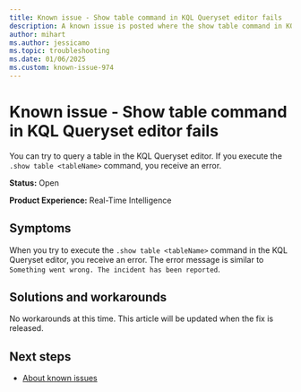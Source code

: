 ```yaml
---
title: Known issue - Show table command in KQL Queryset editor fails
description: A known issue is posted where the show table command in KQL Queryset editor fails.
author: mihart
ms.author: jessicamo
ms.topic: troubleshooting  
ms.date: 01/06/2025
ms.custom: known-issue-974
---
```


# Known issue - Show table command in KQL Queryset editor fails

You can try to query a table in the KQL Queryset editor. If you execute the `.show table <tableName>` command, you receive an error.

**Status:** Open

**Product Experience:** Real-Time Intelligence

## Symptoms

When you try to execute the `.show table <tableName>` command in the KQL Queryset editor, you receive an error. The error message is similar to `Something went wrong. The incident has been reported`.

## Solutions and workarounds

No workarounds at this time. This article will be updated when the fix is released.

## Next steps

- [About known issues](https://support.fabric.microsoft.com/known-issues)

